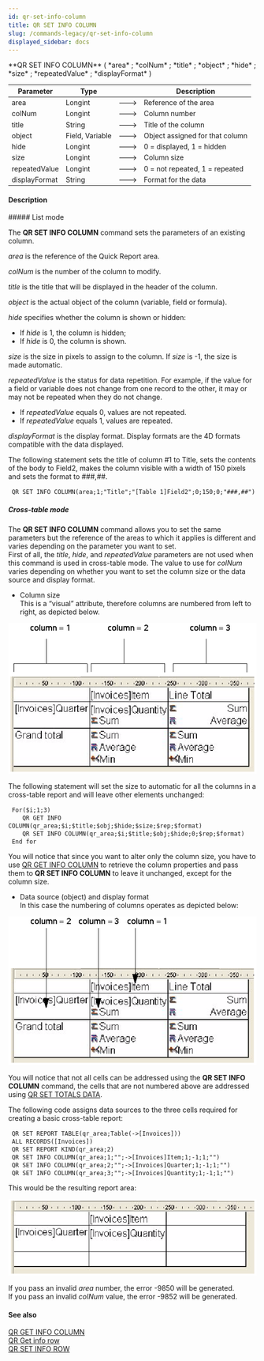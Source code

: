 ```yaml
---
id: qr-set-info-column
title: QR SET INFO COLUMN
slug: /commands-legacy/qr-set-info-column
displayed_sidebar: docs
---
```


<!--REF #_command_.QR SET INFO COLUMN.Syntax-->**QR SET INFO COLUMN** ( *area* ; *colNum* ; *title* ; *object* ; *hide* ; *size* ; *repeatedValue* ; *displayFormat* )<!-- END REF-->
<!--REF #_command_.QR SET INFO COLUMN.Params-->
| Parameter | Type |  | Description |
| --- | --- | --- | --- |
| area | Longint | &#x1F852; | Reference of the area |
| colNum | Longint | &#x1F852; | Column number |
| title | String | &#x1F852; | Title of the column |
| object | Field, Variable | &#x1F852; | Object assigned for that column |
| hide | Longint | &#x1F852; | 0 = displayed, 1 = hidden |
| size | Longint | &#x1F852; | Column size |
| repeatedValue | Longint | &#x1F852; | 0 = not repeated, 1 = repeated |
| displayFormat | String | &#x1F852; | Format for the data |

<!-- END REF-->

#### Description 

<!--REF #_command_.QR SET INFO COLUMN.Summary-->##### List mode 

The **QR SET INFO COLUMN** command sets the parameters of an existing column.<!-- END REF--> 

*area* is the reference of the Quick Report area.

*colNum* is the number of the column to modify.

*title* is the title that will be displayed in the header of the column.

*object* is the actual object of the column (variable, field or formula).

*hide* specifies whether the column is shown or hidden:

* If *hide* is 1, the column is hidden;
* If *hide* is 0, the column is shown.

*size* is the size in pixels to assign to the column. If *size* is -1, the size is made automatic.

*repeatedValue* is the status for data repetition. For example, if the value for a field or variable does not change from one record to the other, it may or may not be repeated when they do not change. 

* If *repeatedValue* equals 0, values are not repeated.
* If *repeatedValue* equals 1, values are repeated.

*displayFormat* is the display format. Display formats are the 4D formats compatible with the data displayed.

The following statement sets the title of column #1 to Title, sets the contents of the body to Field2, makes the column visible with a width of 150 pixels and sets the format to ###,##.

```4d
 QR SET INFO COLUMN(area;1;"Title";"[Table 1]Field2";0;150;0;"###,##")
```

##### Cross-table mode 

The **QR SET INFO COLUMN** command allows you to set the same parameters but the reference of the areas to which it applies is different and varies depending on the parameter you want to set.   
First of all, the *title*, *hide*, and *repeatedValue* parameters are not used when this command is used in cross-table mode. The value to use for *colNum* varies depending on whether you want to set the column size or the data source and display format.

* Column size  
This is a “visual” attribute, therefore columns are numbered from left to right, as depicted below.

![](../assets/en/commands/pict31030.en.png)

The following statement will set the size to automatic for all the columns in a cross-table report and will leave other elements unchanged:

```4d
 For($i;1;3)
    QR GET INFO COLUMN(qr_area;$i;$title;$obj;$hide;$size;$rep;$format)
    QR SET INFO COLUMN(qr_area;$i;$title;$obj;$hide;0;$rep;$format)
 End for
```

You will notice that since you want to alter only the column size, you have to use [QR GET INFO COLUMN](qr-get-info-column.md) to retrieve the column properties and pass them to **QR SET INFO COLUMN** to leave it unchanged, except for the column size.

* Data source (object) and display format  
In this case the numbering of columns operates as depicted below:

![](../assets/en/commands/pict31031.en.png)

You will notice that not all cells can be addressed using the **QR SET INFO COLUMN** command, the cells that are not numbered above are addressed using [QR SET TOTALS DATA](qr-set-totals-data.md).

The following code assigns data sources to the three cells required for creating a basic cross-table report:

```4d
 QR SET REPORT TABLE(qr_area;Table(->[Invoices]))
 ALL RECORDS([Invoices])
 QR SET REPORT KIND(qr_area;2)
 QR SET INFO COLUMN(qr_area;1;"";->[Invoices]Item;1;-1;1;"")
 QR SET INFO COLUMN(qr_area;2;"";->[Invoices]Quarter;1;-1;1;"")
 QR SET INFO COLUMN(qr_area;3;"";->[Invoices]Quantity;1;-1;1;"")
```

This would be the resulting report area:

![](../assets/en/commands/pict31032.en.png)

  
If you pass an invalid *area* number, the error -9850 will be generated.  
If you pass an invalid *colNum* value, the error -9852 will be generated.

#### See also 

[QR GET INFO COLUMN](qr-get-info-column.md)  
[QR Get info row](qr-get-info-row.md)  
[QR SET INFO ROW](qr-set-info-row.md)  